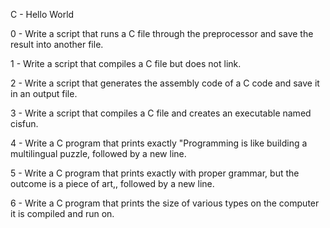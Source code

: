 C - Hello World                                                                                                                                                                                 

0 - Write a script that runs a C file through the preprocessor and save the result into another file.                                                                                           

1 - Write a script that compiles a C file but does not link.                                                                                                                                    

2 - Write a script that generates the assembly code of a C code and save it in an output file.                                                                                                  

3 - Write a script that compiles a C file and creates an executable named cisfun.                                                                                                               

4 - Write a C program that prints exactly "Programming is like building a multilingual puzzle, followed by a new line.                                                                          

5 - Write a C program that prints exactly with proper grammar, but the outcome is a piece of art,, followed by a new line.                                                                      

6 - Write a C program that prints the size of various types on the computer it is compiled and run on.      
